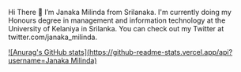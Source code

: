 Hi There 👋
I’m Janaka Milinda from Srilanaka. I'm currently doing my Honours degree in management and information technology at the University of Kelaniya in Srilanka. 
You can check out my Twitter at twitter.com/janaka_milinda.

[![Anurag's GitHub stats](https://github-readme-stats.vercel.app/api?username=Janaka Milinda)](https://github.com/anuraghazra/github-readme-stats)
